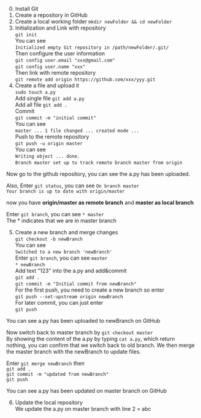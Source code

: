 0. Install Git
1. Create a repository in GitHub
2. Create a local working folder
```mkdir newFolder && cd newFolder```
3. Initialization and Link with repository  
```git init```  
You can see  
```Initialized empty Git repository in /path/newFolder/.git/```  
Then configure the user information  
```git config user.email "xxx@gmail.com"```  
```git config user.name "xxx"```  
Then link with remote repository  
```git remote add origin https://github.com/xxx/yyy.git```
4. Create a file and upload it  
```sudo touch a.py```  
Add single file ```git add a.py```  
Add all file ```git add .```  
Commit  
```git commit -m "initial commit"```  
You can see  
```master ... 1 file changed ... created mode ...```  
Push to the remote repository  
```git push -u origin master```  
You can see  
```Writing object ... done.```  
```Branch master set up to track remote branch master from origin```  

Now go to the github repository, you can see the a.py has been uploaded.  

Also, Enter ```git status```, you can see
```On branch master```  
```Your branch is up to date with origin/master```

now you have  **origin/master as remote branch** and **master as local branch**  

Enter ```git branch```, you can see
```* master```  
The * indicates that we are in master branch

5. Create a new branch and merge changes  
```git checkout -b newBranch```  
You can see  
```Switched to a new branch 'newBranch'```  
Enter ```git branch```, you can see
```master```  
```* newBranch```  
Add text "123" into the a.py and add&commit  
```git add .```  
```git commit -m "Initial commit from newBranch"```  
For the first push, you need to create a new branch so enter  
```git push --set-upstream origin newBranch```  
For later commit, you can just enter  
```git push```  

You can see a.py has been uploaded to newBranch on GitHub  

Now switch back to master branch by ```git checkout master```  
By showing the content of the a.py by typing ```cat a.py```, which return nothing, you can confirm that we switch back to old branch. We then merge the master branch with the newBranch to update files.  

Enter ```git merge newBranch```  then  
```git add .```  
```git commit -m "updated from newBranch"```  
```git push```  

You can see a.py has been updated on master branch on GitHub

6. Update the local repository  
We update the a.py on master branch with line 2 = abc  
